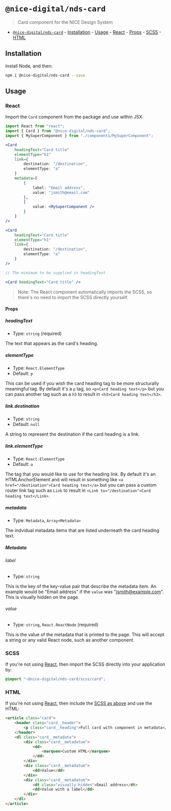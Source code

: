 # `@nice-digital/nds-card`

> Card component for the NICE Design System

- [`@nice-digital/nds-card`](#nice-digitalcard) - [Installation](#installation) - [Usage](#usage) - [React](#react) - [Props](#props) - [SCSS](#scss) - [HTML](#html)

## Installation

Install Node, and then:

```sh
npm i @nice-digital/nds-card --save
```

## Usage

### React

Import the `Card` component from the package and use within JSX:

```jsx
import React from "react";
import { Card } from "@nice-digital/nds-card";
import { MySuperComponent } from "./components/MySuperComponent";

<Card
	headingText="Card title"
	elementType="h1"
	link={
		destination: "/destination",
		elementType: "a"
	}
	metadata=[
		{
			label: "Email address",
			value: "jsmith@email.com"
		},
		{
			value: <MySuperComponent />
		}
	]
/>

<Card
	headingText="Card title"
	elementType="h1"
	link={
		destination: "/destination",
		elementType: "a"
	}
/>

// The mimimum to be supplied is headingText

<Card headingText="Card title" />

```

> Note: The React component automatically imports the SCSS, so there's no need to import the SCSS directly yourself.

#### Props

##### headingText

- Type: `string` (required)

The text that appears as the card's heading.

##### elementType

- Type: `React.ElementType`
- Default: `p`

This can be used if you wish the card heading tag to be more structurally meaningful tag. By default it's a `p` tag, so `<p>Card heading text</p>` but you can pass another tag such as a `h3` to result in `<h3>Card heading text</h3>`.

##### link.destination

- Type: `string`
- Default: `null`

A string to represent the destination if the card heading is a link.

##### link.elementType

- Type: `React.ElementType`
- Default: `a`

The tag that you would like to use for the heading link. By default it's an HTMLAnchorElement and will result in something like `<a href="/destination">Card heading text</a>` but you can pass a custom router link tag such as `Link` to result in `<Link to="/destination">Card heading text</Link>`.

##### metadata

- Type: `Metadata`, `Array<Metadata>`

The indvidual metadata items that are listed underneath the card heading text.

##### Metadata

###### label

- Type: `string`

This is the key of the key-value pair that describe the metadata item. An example would be "Email address" if the `value` was "jsmith@example.com". This is visually hidden on the page.

###### value

- Type: `string`, `React.ReactNode` (required)

This is the value of the metadata that is printed to the page. This will accept a string or any valid React node, such as another component.

### SCSS

If you're not using [React](#react), then import the SCSS directly into your application by:

```scss
@import "~@nice-digital/nds-card/scss/card";
```

### HTML

If you're not using [React](#react), then include the [SCSS as above](#scss) and use the HTML:

```html
<article class="card">
	<header class="card__header">
		<p class="card__heading">Full card with component in metadata</p>
	</header>
	<dl class="card__metadata">
		<div class="card__metadatum">
			<dd>
				<marquee>Custom HTML</marquee>
			</dd>
		</div>
		<div class="card__metadatum">
			<dd>Value</dd>
		</div>
		<div class="card__metadatum">
			<dt class="visually-hidden">Email address</dt>
			<dd>Value with a label</dd>
		</div>
	</dl>
</article>
```
